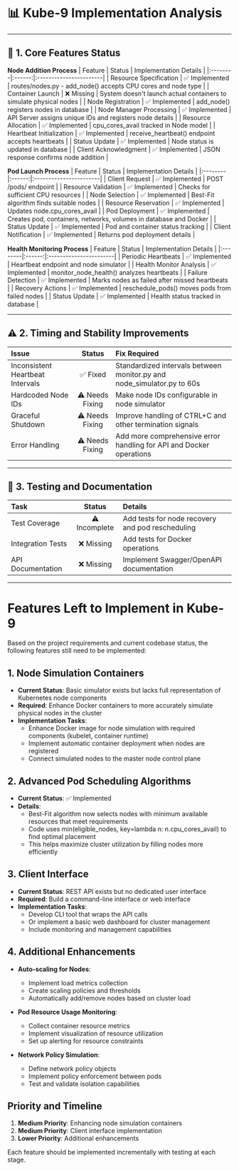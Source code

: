 # 📊 Kube-9 Implementation Analysis

---

## 🚀 1. Core Features Status

**Node Addition Process**
| Feature | Status | Implementation Details |
|:--------|:------:|:-----------------------|
| Resource Specification | ✅ Implemented | routes/nodes.py - add_node() accepts CPU cores and node type |
| Container Launch | ❌ Missing | System doesn't launch actual containers to simulate physical nodes |
| Node Registration | ✅ Implemented | add_node() registers nodes in database |
| Node Manager Processing | ✅ Implemented | API Server assigns unique IDs and registers node details |
| Resource Allocation | ✅ Implemented | cpu_cores_avail tracked in Node model |
| Heartbeat Initialization | ✅ Implemented | receive_heartbeat() endpoint accepts heartbeats |
| Status Update | ✅ Implemented | Node status is updated in database |
| Client Acknowledgment | ✅ Implemented | JSON response confirms node addition |

**Pod Launch Process**
| Feature | Status | Implementation Details |
|:--------|:------:|:-----------------------|
| Client Request | ✅ Implemented | POST /pods/ endpoint |
| Resource Validation | ✅ Implemented | Checks for sufficient CPU resources |
| Node Selection | ✅ Implemented | Best-Fit algorithm finds suitable nodes |
| Resource Reservation | ✅ Implemented | Updates node.cpu_cores_avail |
| Pod Deployment | ✅ Implemented | Creates pod, containers, networks, volumes in database and Docker |
| Status Update | ✅ Implemented | Pod and container status tracking |
| Client Notification | ✅ Implemented | Returns pod deployment details |

**Health Monitoring Process**
| Feature | Status | Implementation Details |
|:--------|:------:|:-----------------------|
| Periodic Heartbeats | ✅ Implemented | Heartbeat endpoint and node simulator |
| Health Monitor Analysis | ✅ Implemented | monitor_node_health() analyzes heartbeats |
| Failure Detection | ✅ Implemented | Marks nodes as failed after missed heartbeats |
| Recovery Actions | ✅ Implemented | reschedule_pods() moves pods from failed nodes |
| Status Update | ✅ Implemented | Health status tracked in database |

---

## ⚠️ 2. Timing and Stability Improvements

| Issue                            |     Status      | Fix Required                                                           |
| :------------------------------- | :-------------: | :--------------------------------------------------------------------- |
| Inconsistent Heartbeat Intervals |    ✅ Fixed     | Standardized intervals between monitor.py and node_simulator.py to 60s |
| Hardcoded Node IDs               | ⚠️ Needs Fixing | Make node IDs configurable in node simulator                           |
| Graceful Shutdown                | ⚠️ Needs Fixing | Improve handling of CTRL+C and other termination signals               |
| Error Handling                   | ⚠️ Needs Fixing | Add more comprehensive error handling for API and Docker operations    |

---

## 📝 3. Testing and Documentation

| Task              |    Status     | Details                                          |
| :---------------- | :-----------: | :----------------------------------------------- |
| Test Coverage     | ⚠️ Incomplete | Add tests for node recovery and pod rescheduling |
| Integration Tests |  ❌ Missing   | Add tests for Docker operations                  |
| API Documentation |  ❌ Missing   | Implement Swagger/OpenAPI documentation          |

---

# Features Left to Implement in Kube-9

Based on the project requirements and current codebase status, the following features still need to be implemented:

## 1. Node Simulation Containers

- **Current Status**: Basic simulator exists but lacks full representation of Kubernetes node components
- **Required**: Enhance Docker containers to more accurately simulate physical nodes in the cluster
- **Implementation Tasks**:
  - Enhance Docker image for node simulation with required components (kubelet, container runtime)
  - Implement automatic container deployment when nodes are registered
  - Connect simulated nodes to the master node control plane

## 2. Advanced Pod Scheduling Algorithms

- **Current Status**: ✅ Implemented
- **Details**:
  - Best-Fit algorithm now selects nodes with minimum available resources that meet requirements
  - Code uses min(eligible_nodes, key=lambda n: n.cpu_cores_avail) to find optimal placement
  - This helps maximize cluster utilization by filling nodes more efficiently

## 3. Client Interface

- **Current Status**: REST API exists but no dedicated user interface
- **Required**: Build a command-line interface or web interface
- **Implementation Tasks**:
  - Develop CLI tool that wraps the API calls
  - Or implement a basic web dashboard for cluster management
  - Include monitoring and management capabilities

## 4. Additional Enhancements

- **Auto-scaling for Nodes**:

  - Implement load metrics collection
  - Create scaling policies and thresholds
  - Automatically add/remove nodes based on cluster load

- **Pod Resource Usage Monitoring**:

  - Collect container resource metrics
  - Implement visualization of resource utilization
  - Set up alerting for resource constraints

- **Network Policy Simulation**:
  - Define network policy objects
  - Implement policy enforcement between pods
  - Test and validate isolation capabilities

## Priority and Timeline

1. **Medium Priority**: Enhancing node simulation containers
2. **Medium Priority**: Client interface implementation
3. **Lower Priority**: Additional enhancements

Each feature should be implemented incrementally with testing at each stage.
